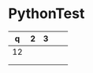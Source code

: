 # PythonTest

| q  | 2 |  3 |   |   |
|----|---|----|---|---|
| 12 |   |    |   |   |
|    |   |    |   |   |
|    |   |    |   |   |
